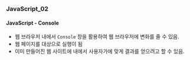 ### JavaScript_02

#### JavaScript - Console
- 웹 브라우저 내에서 `Console` 창을 활용하여 웹 브라우저에 변화를 줄 수 있음.
- 웹 페이지를 대상으로 실행이  됨
- 이미 만들어진 웹 사이트에 내에서 사용자가에 맞게 결과를 얻으려고 할 수 있음.
